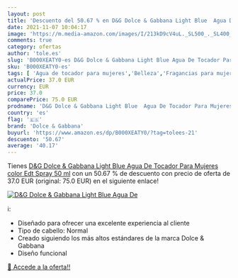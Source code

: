```yaml
---
layout: post
title: 'Descuento del 50.67 % en D&G Dolce & Gabbana Light Blue  Agua De '
date: 2021-11-07 10:04:17
image: 'https://m.media-amazon.com/images/I/213kD9cV4uL._SL500_._SL400_.jpg'
comments: true
category: ofertas
author: 'tole.es'
slug: 'B000XEATY0-es D&G Dolce & Gabbana Light Blue Agua De Tocador Para...'
sku: 'B000XEATY0-es'
tags: [ 'Agua de tocador para mujeres','Belleza','Fragancias para mujeres','Perfumes y fragancias','agua','de','dolce & gabbana','tocador', ]
actualPrice: 37.0 EUR
currency: EUR
price: 37.0
comparePrice: 75.0 EUR
prodname: 'D&G Dolce & Gabbana Light Blue  Agua De Tocador Para Mujeres  color Edt Spray  50 ml'
country: 'es'
flag: '🇪🇸'
brand: 'Dolce & Gabbana'
buyurl: 'https://www.amazon.es/dp/B000XEATY0/?tag=tolees-21'
descuento: '50.67'
average: '40.17'
---
```


Tienes [D&G Dolce & Gabbana Light Blue  Agua De Tocador Para Mujeres  color Edt Spray  50 ml](https://www.amazon.es/dp/B000XEATY0/?tag=tolees-21) con un 50.67 % de descuento con precio de oferta de 37.0 EUR (original: 75.0 EUR) en el siguiente enlace!

[![D&G Dolce & Gabbana Light Blue  Agua De ](https://m.media-amazon.com/images/I/213kD9cV4uL._SL500_._SL400_.jpg)](https://www.amazon.es/dp/B000XEATY0/?tag=tolees-21)

ℹ️:

- Diseñado para ofrecer una excelente experiencia al cliente
- Tipo de cabello: Normal
- Creado siguiendo los más altos estándares de la marca Dolce & Gabbana
- Diseño funcional

[🛒 Accede a la oferta!!](https://www.amazon.es/dp/B000XEATY0/?tag=tolees-21)

